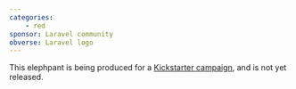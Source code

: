 ```yaml
---
categories:
    - red
sponsor: Laravel community
obverse: Laravel logo
---
```


This elephpant is being produced for a [Kickstarter campaign](https://www.kickstarter.com/projects/1560940280/laravel-elephpant),
and is not yet released.
